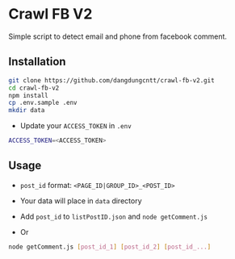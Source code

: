 # Crawl FB V2

Simple script to detect email and phone from facebook comment.

## Installation

```bash
git clone https://github.com/dangdungcntt/crawl-fb-v2.git
cd crawl-fb-v2
npm install
cp .env.sample .env
mkdir data
```

  * Update your `ACCESS_TOKEN` in `.env`
```bash
ACCESS_TOKEN=<ACCESS_TOKEN>
```


## Usage

  * `post_id` format: `<PAGE_ID|GROUP_ID>_<POST_ID>`
  * Your data will place in `data` directory
  * Add `post_id` to `listPostID.json` and `node getComment.js`

  * Or
```bash
node getComment.js [post_id_1] [post_id_2] [post_id_...]
```
